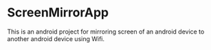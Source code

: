 # ScreenMirrorApp
This is an android project for mirroring screen of an android device to another android device using Wifi.
